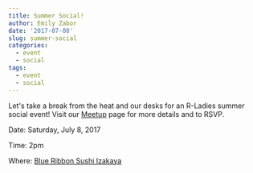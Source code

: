 ```yaml
---
title: Summer Social!
author: Emily Zabor
date: '2017-07-08'
slug: summer-social
categories:
  - event
  - social
tags:
  - event
  - social
---
```


Let's take a break from the heat and our desks for an R-Ladies summer social event! Visit our [Meetup](https://www.meetup.com/rladies-newyork/events/241262100/) page for more details and to RSVP.

Date: Saturday, July 8, 2017

Time: 2pm

Where: [Blue Ribbon Sushi Izakaya](https://www.blueribbonrestaurants.com/restaurants/blue-ribbon-sushi-izakaya/)

